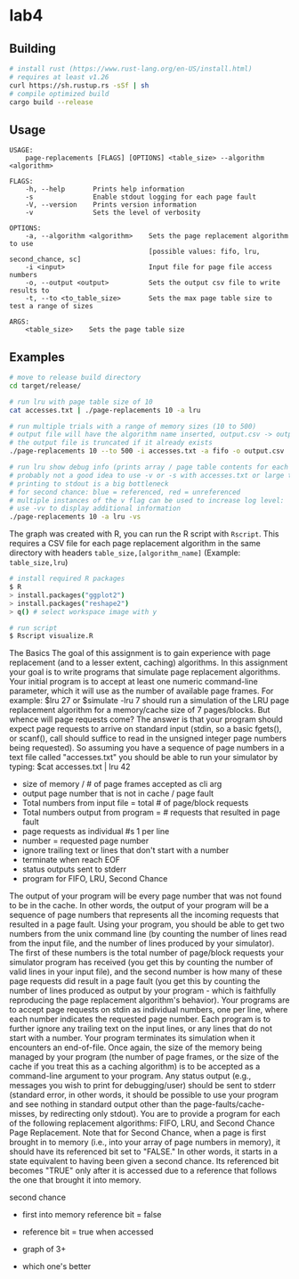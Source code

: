 # lab4

## Building

```bash
# install rust (https://www.rust-lang.org/en-US/install.html)
# requires at least v1.26
curl https://sh.rustup.rs -sSf | sh
# compile optimized build
cargo build --release
```

## Usage

```text
USAGE:
    page-replacements [FLAGS] [OPTIONS] <table_size> --algorithm <algorithm>

FLAGS:
    -h, --help       Prints help information
    -s               Enable stdout logging for each page fault
    -V, --version    Prints version information
    -v               Sets the level of verbosity

OPTIONS:
    -a, --algorithm <algorithm>    Sets the page replacement algorithm to use
                                   [possible values: fifo, lru, second_chance, sc]
    -i <input>                     Input file for page file access numbers
    -o, --output <output>          Sets the output csv file to write results to
    -t, --to <to_table_size>       Sets the max page table size to test a range of sizes

ARGS:
    <table_size>    Sets the page table size
```

## Examples

```bash
# move to release build directory
cd target/release/

# run lru with page table size of 10
cat accesses.txt | ./page-replacements 10 -a lru

# run multiple trials with a range of memory sizes (10 to 500)
# output file will have the algorithm name inserted, output.csv -> output.fifo.csv
# the output file is truncated if it already exists
./page-replacements 10 --to 500 -i accesses.txt -a fifo -o output.csv

# run lru show debug info (prints array / page table contents for each input)
# probably not a good idea to use -v or -s with accesses.txt or large table sizes
# printing to stdout is a big bottleneck
# for second chance: blue = referenced, red = unreferenced
# multiple instances of the v flag can be used to increase log level:
# use -vv to display additional information
./page-replacements 10 -a lru -vs
```

The graph was created with R, you can run the R script with `Rscript`.
This requires a CSV file for each page replacement algorithm in the same directory with headers `table_size,[algorithm_name]` (Example: `table_size,lru`)

```bash
# install required R packages
$ R
> install.packages("ggplot2")
> install.packages("reshape2")
> q() # select workspace image with y

# run script
$ Rscript visualize.R
```

The Basics
The goal of this assignment is to gain experience with page replacement (and to a lesser extent, caching) algorithms. In this assignment your goal is to write programs that simulate page replacement algorithms. Your initial program is to accept at least one numeric command-line parameter, which it will use as the number of available page frames. 
For example:
$lru 27
or
$simulate -lru 7
should run a simulation of the LRU page replacement algorithm for a memory/cache size of 7 pages/blocks. But whence will page requests come? The answer is that your program should expect page requests to arrive on standard input (stdin, so a basic fgets(), or scanf(), call should suffice to read in the unsigned integer page numbers being requested). So assuming you have a sequence of page numbers in a text file called "accesses.txt" you should be able to run your simulator by typing:
$cat accesses.txt | lru 42

* size of memory / # of page frames accepted as cli arg
* output page number that is not in cache / page fault
* Total numbers from input file = total # of page/block requests
* Total numbers output from program = # requests that resulted in page fault
* page requests as individual #s 1 per line
* number = requested page number
* ignore trailing text or lines that don't start with a number
* terminate when reach EOF
* status outputs sent to stderr
* program for FIFO, LRU, Second Chance

The output of your program will be every page number that was not found to be in the cache. In other words, the output of your program will be a sequence of page numbers that represents all the incoming requests that resulted in a page fault. Using your program, you should be able to get two numbers from the unix command line (by counting the number of lines read from the input file, and the number of lines produced by your simulator). The first of these numbers is the total number of page/block requests your simulator program has received (you get this by counting the number of valid lines in your input file), and the second number is how many of these page requests did result in a page fault (you get this by counting the number of lines produced as output by your program - which is faithfully reproducing the page replacement algorithm's behavior).
Your programs are to accept page requests on stdin as individual numbers, one per line, where each number indicates the requested page number. Each program is to further ignore any trailing text on the input lines, or any lines that do not start with a number. Your program terminates its simulation when it encounters an end-of-file. Once again, the size of the memory being managed by your program (the number of page frames, or the size of the cache if you treat this as a caching algorithm) is to be accepted as a command-line argument to your program. Any status output (e.g., messages you wish to print for debugging/user) should be sent to stderr (standard error, in other words, it should be possible to use your program and see nothing in standard output other than the page-faults/cache-misses, by redirecting only stdout).
You are to provide a program for each of the following replacement algorithms: FIFO, LRU, and Second Chance Page Replacement.
Note that for Second Chance, when a page is first brought in to memory (i.e., into your array of page numbers in memory), it should have its referenced bit set to "FALSE." In other words, it starts in a state equivalent to having been given a second chance. Its referenced bit becomes "TRUE"  only after it is accessed due to a reference that follows the one that brought it into memory.

second chance

* first into memory reference bit = false
* reference bit = true when accessed

* graph of 3+
* which one's better

